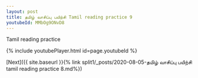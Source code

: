 ```yaml
---
layout: post
title: தமிழ் வாசிப்பு பயிற்சி Tamil reading practice 9
youtubeId: MMbOg9ONvD8
---
```

 
 
Tamil reading practice
 
 
 
 
 


{% include youtubePlayer.html id=page.youtubeId %}
 
[Next]({{ site.baseurl }}{% link  split1/_posts/2020-08-05-தமிழ் வாசிப்பு பயிற்சி tamil reading practice 8.md%})
 
